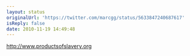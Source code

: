 ```yaml
---
layout: status
originalUrl: 'https://twitter.com/marcgg/status/5633847240687617'
isReply: false
date: 2010-11-19 14:49:48
---
```


http://www.productsofslavery.org
